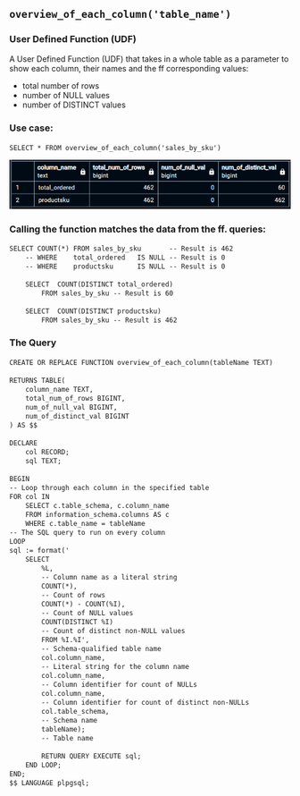 ## `overview_of_each_column('table_name')`
### User Defined Function (UDF)
A User Defined Function (UDF) that takes in a whole table as a parameter to show each column, their names and the ff corresponding values:
- total number of rows
- number of NULL values
- number of DISTINCT values

### Use case:
`SELECT * FROM overview_of_each_column('sales_by_sku')`

![usecase img](../img/usecase_01.png)

### Calling the function matches the data from the ff. queries:
```
SELECT COUNT(*) FROM sales_by_sku		-- Result is 462
	-- WHERE	total_ordered	IS NULL -- Result is 0
	-- WHERE	productsku		IS NULL -- Result is 0

	SELECT	COUNT(DISTINCT total_ordered)
        FROM sales_by_sku -- Result is 60

	SELECT	COUNT(DISTINCT productsku)	
        FROM sales_by_sku -- Result is 462
```

### The Query
```
CREATE OR REPLACE FUNCTION overview_of_each_column(tableName TEXT)

RETURNS TABLE(
    column_name TEXT,
    total_num_of_rows BIGINT,
    num_of_null_val BIGINT,
    num_of_distinct_val BIGINT
) AS $$

DECLARE
    col RECORD;
    sql TEXT;

BEGIN
-- Loop through each column in the specified table
FOR col IN
    SELECT c.table_schema, c.column_name
    FROM information_schema.columns AS c
    WHERE c.table_name = tableName
-- The SQL query to run on every column
LOOP
sql := format('
    SELECT
        %L,
        -- Column name as a literal string
        COUNT(*),
        -- Count of rows
        COUNT(*) - COUNT(%I),
        -- Count of NULL values
        COUNT(DISTINCT %I)
        -- Count of distinct non-NULL values
        FROM %I.%I',
        -- Schema-qualified table name
        col.column_name,
        -- Literal string for the column name
        col.column_name,
        -- Column identifier for count of NULLs
        col.column_name,
        -- Column identifier for count of distinct non-NULLs
        col.table_schema,
        -- Schema name
        tableName);
        -- Table name

        RETURN QUERY EXECUTE sql;
    END LOOP;
END;
$$ LANGUAGE plpgsql;
```
